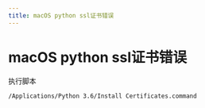 ```yaml
---
title: macOS python ssl证书错误
---
```


# macOS python ssl证书错误

执行脚本

```shell
/Applications/Python 3.6/Install Certificates.command
```


